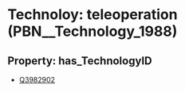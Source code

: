 # Technoloy: __teleoperation__ (PBN__Technology_1988)

## Property: has_TechnologyID

* [Q3982902](Q3982902)


